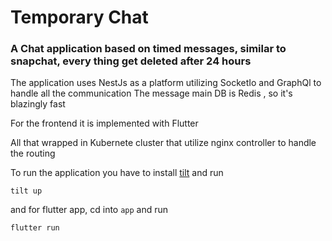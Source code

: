 # Temporary Chat
### A Chat application based on timed messages, similar to snapchat, every thing get deleted after 24 hours

The application uses NestJs as a platform utilizing SocketIo and GraphQl to handle all the communication 
The message main DB is Redis , so it's blazingly fast 

For the frontend it is implemented with Flutter 

All that wrapped in Kubernete cluster that utilize nginx controller to handle the routing 

To run the application you have to install [tilt](https://tilt.dev/) and run 
```
tilt up
```

and for flutter app, cd into `app` and run 

```
flutter run
```


